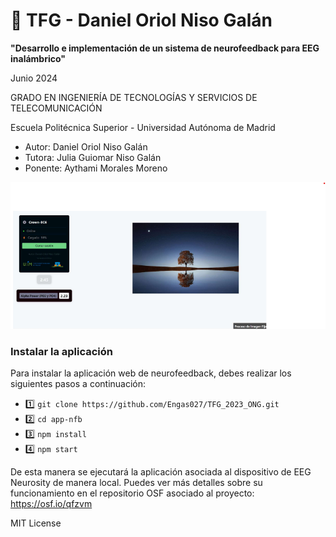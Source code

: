 # 🚀 TFG - Daniel Oriol Niso Galán

**"Desarrollo e implementación de un sistema de neurofeedback para EEG inalámbrico"**

Junio 2024

GRADO EN INGENIERÍA DE TECNOLOGÍAS Y SERVICIOS DE TELECOMUNICACIÓN

Escuela Politécnica Superior - Universidad Autónoma de Madrid

- Autor: Daniel Oriol Niso Galán
- Tutora: Julia Guiomar Niso Galán
- Ponente: Aythami Morales Moreno


![Imagen interfaz app](public/Imagen_Readme.png)

### Instalar la aplicación

Para instalar la aplicación web de neurofeedback, debes realizar los siguientes pasos a continuación:

- 1️⃣ `git clone https://github.com/Engas027/TFG_2023_ONG.git`
- 2️⃣ `cd app-nfb`
- 3️⃣ `npm install`
- 4️⃣ `npm start`

De esta manera se ejecutará la aplicación asociada al dispositivo de EEG Neurosity de manera local.
Puedes ver más detalles sobre su funcionamiento en el repositorio OSF asociado al proyecto:
https://osf.io/qfzvm

MIT License

